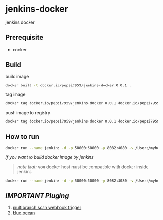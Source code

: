 # jenkins-docker
jenkins docker


## Prerequisite

* docker 


## Build

build image
```bash
docker build -t docker.io/pepsi7959/jenkins-docker:0.0.1 .
```

tag image
```bash
docker tag docker.io/pepsi7959/jenkins-docker:0.0.1 docker.io/pepsi7959/jenkins-docker:0.0.1
```

push image to registry
```bash
docker tag docker.io/pepsi7959/jenkins-docker:0.0.1 docker.io/pepsi7959/jenkins-docker:0.0.1
```


## How to run

```bash
docker run --name jenkins -d -p 50000:50000 -p 8082:8080 -v /Users/myhost/Documents/jenkins:/var/jenkins_home pepsi7959/jenkins-docker
```

*_if you want to build docker image by jenkins_*
> _note that:_ you docker host must be compatible with docker inside jenkins
```bash
docker run --name jenkins -d -p 50000:50000 -p 8082:8080 -v /Users/myhost/Documents/jenkins:/var/jenkins_home -v /var/run/docker.sock:/var/run/docker.sock pepsi7959/jenkins-docker
```

## *IMPORTANT Pluging*

1. [multibranch scan webhook trigger](https://plugins.jenkins.io/multibranch-scan-webhook-trigger/)
2. [blue ocean](https://plugins.jenkins.io/blueocean/)
